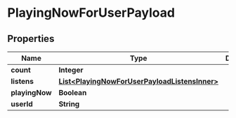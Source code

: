 

# PlayingNowForUserPayload


## Properties

| Name | Type | Description | Notes |
|------------ | ------------- | ------------- | -------------|
|**count** | **Integer** |  |  |
|**listens** | [**List&lt;PlayingNowForUserPayloadListensInner&gt;**](PlayingNowForUserPayloadListensInner.md) |  |  |
|**playingNow** | **Boolean** |  |  |
|**userId** | **String** |  |  |



